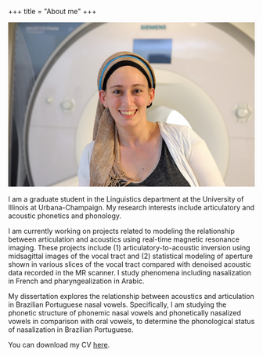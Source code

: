 +++
title = "About me"
+++

![This is me!](/img/MRI2.JPG)

I am a graduate student in the Linguistics department at the University of Illinois at Urbana-Champaign. My research interests include articulatory and acoustic phonetics and phonology.

I am currently working on projects related to modeling the relationship between articulation and acoustics using real-time magnetic resonance imaging. These projects include (1) articulatory-to-acoustic inversion using midsagittal images of the vocal tract and (2) statistical modeling of aperture shown in various slices of the vocal tract compared with denoised acoustic data recorded in the MR scanner. I study phenomena including nasalization in French and pharyngealization in Arabic.

My dissertation explores the relationship between acoustics and articulation in Brazilian Portuguese nasal vowels. Specifically, I am studying the phonetic structure of phonemic nasal vowels and phonetically nasalized vowels in comparison with oral vowels, to determine the phonological status of nasalization in Brazilian Portuguese.

You can download my CV [here](https://www.dropbox.com/s/ropex07m2d7wfn5/BarlazCV.pdf?dl=0).

